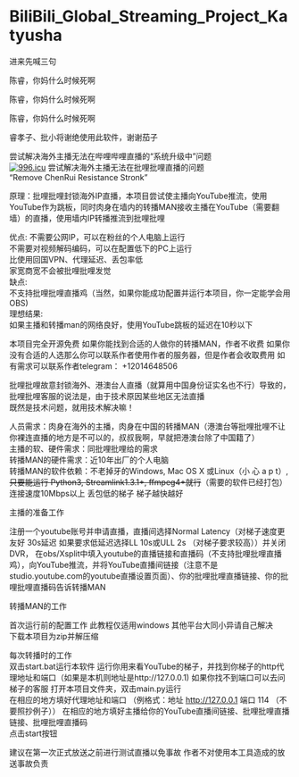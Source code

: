 # BiliBili_Global_Streaming_Project_Katyusha
进来先喊三句   

陈睿，你妈什么时候死啊   

陈睿，你妈什么时候死啊   

陈睿，你妈什么时候死啊   

睿孝子、批小将谢绝使用此软件，谢谢茄子  

尝试解决海外主播无法在哔哩哔哩直播的“系统升级中”问题  
[![996.icu](https://img.shields.io/badge/link-996.icu-red.svg)](https://996.icu)
尝试解决海外主播无法在批哩批哩直播的问题  
“Remove ChenRui Resistance Stronk”  
  
原理：批哩批哩封锁海外IP直播，本项目尝试使主播向YouTube推流，使用YouTube作为跳板，同时肉身在墙内的转播MAN接收主播在YouTube（需要翻墙）的直播，使用墙内IP转播推流到批哩批哩

优点: 不需要公网IP，可以在粉丝的个人电脑上运行  
     不需要对视频解码编码，可以在配置低下的PC上运行  
     比使用回国VPN、代理延迟、丢包率低  
     家宽商宽不会被批哩批哩发觉  
缺点:  
    不支持批哩批哩直播鸡（当然，如果你能成功配置并运行本项目，你一定能学会用OBS)  
理想结果:  
     如果主播和转播man的网络良好，使用YouTube跳板的延迟在10秒以下

本项目完全开源免费 如果你能找到合适的人做你的转播MAN，作者不收费
如果你没有合适的人选那么你可以联系作者使用作者的服务器，但是作者会收取费用 如有需求可以联系作者telegram： +12014648506

批哩批哩故意封锁海外、港澳台人直播（就算用中国身份证实名也不行）导致的，批哩批哩客服的说法是，由于技术原因某些地区无法直播  
既然是技术问题，就用技术解决嘛！

人员需求：肉身在海外的主播，肉身在中国的转播MAN（港澳台等批哩批哩不让你裸连直播的地方是不可以的，叔叔我啊，早就把港澳台除了中国籍了）  
主播的软、硬件需求：同批哩批哩给的需求  
转播MAN的硬件需求：近10年出厂的个人电脑  
转播MAN的软件依赖：不老掉牙的Windows, Mac OS X 或Linux（小 心 a p t）,~~只要能运行 Python3, Streamlink1.3.1+, ffmpeg4+就行~~（需要的软件已经打包） 连接速度10Mbps以上 丢包低的梯子 梯子越快越好
  
主播的准备工作  
  
注册一个youtube账号并申请直播，直播间选择Normal Latency（对梯子速度更友好 30s延迟 如果要求低延迟选择LL 10s或ULL 2s （对梯子要求较高））并关闭DVR， 在obs/Xsplit中填入youtube的直播链接和直播码（不支持批哩批哩直播鸡），向YouTube推流，并将YouTube直播间链接（注意不是studio.youtube.com的youtube直播设置页面）、你的批哩批哩直播链接、你的批哩批哩直播码告诉转播MAN  
  
  
  
转播MAN的工作  
  
首次运行前的配置工作
此教程仅适用windows 其他平台大同小异请自己解决  
下载本项目为zip并解压缩   
  
每次转播时的工作  
双击start.bat运行本软件
运行你用来看YouTube的梯子，并找到你梯子的http代理地址和端口（如果是本机则地址是http://127.0.0.1) 如果你找不到端口可以去问梯子的客服 
打开本项目文件夹，双击main.py运行  
在相应的地方填好代理地址和端口 （例格式：地址 http://127.0.0.1 端口 114 （不要照抄例子））
在相应的地方填好主播给你的YouTube直播间链接、批哩批哩直播链接、批哩批哩直播码  
点击start按钮

建议在第一次正式放送之前进行测试直播以免事故
作者不对使用本工具造成的放送事故负责
